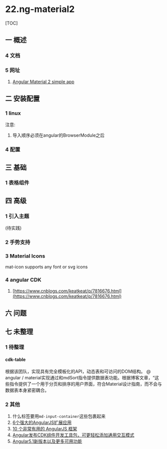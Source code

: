 # 22.ng-material2
[TOC]

## 一 概述
### 4 文档
### 5 网址
1. [Angular Material 2 simple app](https://material2-app.firebaseapp.com/)
## 二 安装配置
### 1 linux
注意:
1. 导入顺序必须在angular的BrowserModule之后

### 4 配置
## 三 基础
### 1 表格组件

## 四 高级

### 1 引入主题
(待实践)

### 2 手势支持
### 3 Material Icons
mat-icon supports any font or svg icons
### 4 angular CDK
1. [https://www.cnblogs.com/keatkeat/p/7816676.html](https://www.cnblogs.com/keatkeat/p/7816676.html)

## 六 问题

## 七 未整理
### 1 待整理
#### cdk-table
根据该团队，<cdk-table>实现具有完全模板化的API，动态表和可访问的DOM结构。 @ angular / material实现通过<md-paginator>和mdSort指令提供数据表功能。根据博客文章，“这些指令提供了一个用于分页和排序的用户界面，符合Material设计指南，而不会与数据表本身紧密耦合。

### 2 其他
1. 什么标签要用`md-input-container`这些包裹起来
1. [6个强大的AngularJS扩展应用](http://www.codeceo.com/6-angularjs-extension.html)
2. [10 个非常有用的 AngularJS 框架](http://www.codeceo.com/10-useful-angularjs-framework.html)
4. [Angular发布CDK组件开发工具包，可更轻松添加通用交互模式](https://baijiahao.baidu.com/s?id=1590903591728591969&wfr=spider&for=pc)
5. [Angular5.1新版本以及更多可用功能](https://baijiahao.baidu.com/s?id=1587367529389622789&wfr=spider&for=pc)